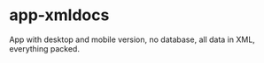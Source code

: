 # app-xmldocs
App with desktop and mobile version, no database, all data in XML, everything packed.
